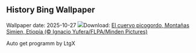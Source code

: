## History Bing Wallpaper
Wallpaper date: 2025-10-27
![](https://www.bing.com/th?id=OHR.AfricanRaven_ES-ES0390865860_UHD.jpg&w=1000)Download: [El cuervo picogordo, Montañas Simien, Etiopía (© Ignacio Yufera/FLPA/Minden Pictures)](https://www.bing.com/th?id=OHR.AfricanRaven_ES-ES0390865860_UHD.jpg)

Auto get programm by LtgX
